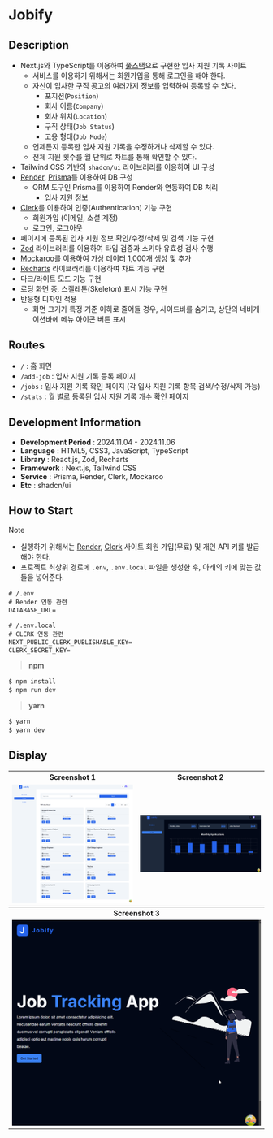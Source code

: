 # Jobify

## Description

- Next.js와 TypeScript를 이용하여 <ins>풀스택</ins>으로 구현한 입사 지원 기록 사이트
  - 서비스를 이용하기 위해서는 회원가입을 통해 로그인을 해야 한다.
  - 자신이 입사한 구직 공고의 여러가지 정보를 입력하여 등록할 수 있다.
    - 포지션(`Position`)
    - 회사 이름(`Company`)
    - 회사 위치(`Location`)
    - 구직 상태(`Job Status`)
    - 고용 형태(`Job Mode`)
  - 언제든지 등록한 입사 지원 기록을 수정하거나 삭제할 수 있다.
  - 전체 지원 횟수를 월 단위로 차트를 통해 확인할 수 있다.
- Tailwind CSS 기반의 `shadcn/ui` 라이브러리를 이용하여 UI 구성
- [Render](https://render.com/), [Prisma](https://www.prisma.io/)를 이용하여 DB 구성
  - ORM 도구인 Prisma를 이용하여 Render와 연동하여 DB 처리
    - 입사 지원 정보
- [Clerk](https://www.clerk.com/)를 이용하여 인증(Authentication) 기능 구현
  - 회원가입 (이메일, 소셜 계정)
  - 로그인, 로그아웃
- 페이지에 등록된 입사 지원 정보 확인/수정/삭제 및 검색 기능 구현
- [Zod](https://zod.dev/) 라이브러리를 이용하여 타입 검증과 스키마 유효성 검사 수행
- [Mockaroo](https://www.mockaroo.com/)를 이용하여 가상 데이터 1,000개 생성 및 추가
- [Recharts](https://recharts.org/) 라이브러리를 이용하여 차트 기능 구현
- 다크/라이트 모드 기능 구현
- 로딩 화면 중, 스켈레톤(Skeleton) 표시 기능 구현
- 반응형 디자인 적용
  - 화면 크기가 특정 기준 이하로 줄어들 경우, 사이드바를 숨기고, 상단의 네비게이션바에 메뉴 아이콘 버튼 표시

## Routes

- `/` : 홈 화면
- `/add-job` : 입사 지원 기록 등록 페이지
- `/jobs` : 입사 지원 기록 확인 페이지 (각 입사 지원 기록 항목 검색/수정/삭제 가능)
- `/stats` : 월 별로 등록된 입사 지원 기록 개수 확인 페이지

## Development Information

- **Development Period** : 2024.11.04 - 2024.11.06
- **Language** : HTML5, CSS3, JavaScript, TypeScript
- **Library** : React.js, Zod, Recharts
- **Framework** : Next.js, Tailwind CSS
- **Service** : Prisma, Render, Clerk, Mockaroo
- **Etc** : shadcn/ui

## How to Start

> [!NOTE]
>
> - 실행하기 위해서는 [Render](https://render.com/), [Clerk](https://www.clerk.com/) 사이트 회원 가입(무료) 및 개인 API 키를 발급해야 한다.
> - 프로젝트 최상위 경로에 `.env`, `.env.local` 파일을 생성한 후, 아래의 키에 맞는 값들을 넣어준다.
>
> ```shell
> # /.env
> # Render 연동 관련
> DATABASE_URL=
> ```
>
> ```shell
> # /.env.local
> # CLERK 연동 관련
> NEXT_PUBLIC_CLERK_PUBLISHABLE_KEY=
> CLERK_SECRET_KEY=
> ```

> **npm**

```bash
$ npm install
$ npm run dev
```

> **yarn**

```bash
$ yarn
$ yarn dev
```

## Display

<table>
<tr>
  <th>Screenshot 1</th>
  <th>Screenshot 2</th>
</tr>
<tr>
  <td>
    <img src="./picture1.png" alt="메인 화면1" width=500 />
  </td>
  <td>
    <img src="./picture2.png" alt="메인 화면2" width=500 />
  </td>
</tr>
<tr>
  <th colspan="2">Screenshot 3</th>
</tr>
<tr>
  <td colspan="2">
    <img src="./picture3.gif" alt="종합 화면" width=1000 />
  </td>
</tr>
</table>
